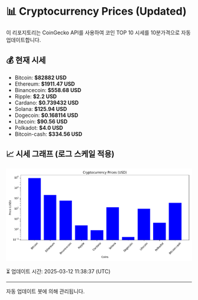 
# 📊 Cryptocurrency Prices (Updated)

이 리포지토리는 CoinGecko API를 사용하여 코인 TOP 10 시세를 10분가격으로 자동 업데이트합니다.

## 💰 현재 시세
- Bitcoin: **$82882 USD**
- Ethereum: **$1911.47 USD**
- Binancecoin: **$558.68 USD**
- Ripple: **$2.2 USD**
- Cardano: **$0.739432 USD**
- Solana: **$125.94 USD**
- Dogecoin: **$0.168114 USD**
- Litecoin: **$90.56 USD**
- Polkadot: **$4.0 USD**
- Bitcoin-cash: **$334.56 USD**

## 📈 시세 그래프 (로그 스케일 적용)
![Crypto Prices](crypto_prices.png)

⏳ 업데이트 시간: 2025-03-12 11:38:37 (UTC)

---
자동 업데이트 봇에 의해 관리됩니다.

